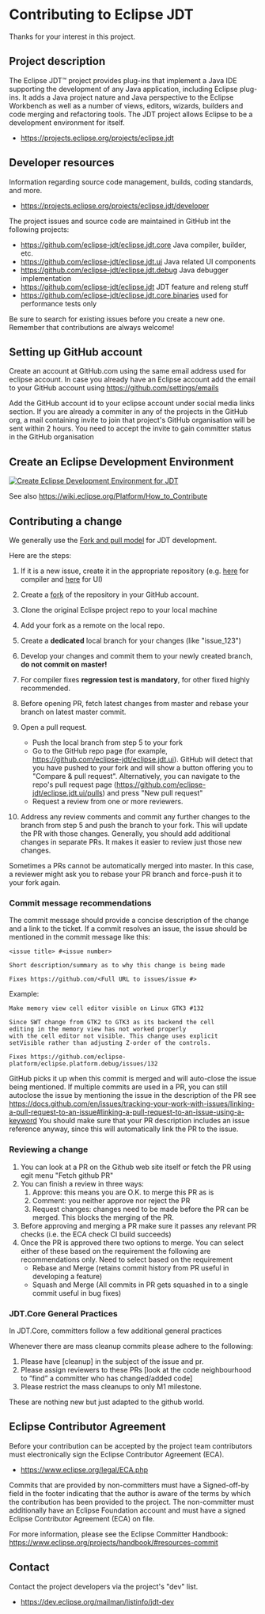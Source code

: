 # Contributing to Eclipse JDT

Thanks for your interest in this project.

## Project description

The Eclipse JDT™ project provides plug-ins that implement a Java IDE supporting 
the development of any Java application, including Eclipse plug-ins. It adds a Java 
project nature and Java perspective to the Eclipse Workbench as well as a number of views, 
editors, wizards, builders and code merging and refactoring tools. The JDT project allows 
Eclipse to be a development environment for itself.

* https://projects.eclipse.org/projects/eclipse.jdt

## Developer resources

Information regarding source code management, builds, coding standards, and
more.

* https://projects.eclipse.org/projects/eclipse.jdt/developer

The project issues and source code are maintained in GitHub int the following projects: 
* https://github.com/eclipse-jdt/eclipse.jdt.core Java compiler, builder, etc.
* https://github.com/eclipse-jdt/eclipse.jdt.ui Java related UI components
* https://github.com/eclipse-jdt/eclipse.jdt.debug Java debugger implementation
* https://github.com/eclipse-jdt/eclipse.jdt JDT feature and releng stuff
* https://github.com/eclipse-jdt/eclipse.jdt.core.binaries used for performance tests only


Be sure to search for existing issues before you create a new one. Remember that
contributions are always welcome!

## Setting up GitHub account

Create an account at GitHub.com using the same email address used for eclipse account. 
In case you already have an Eclipse account add the email to your GitHub account using https://github.com/settings/emails

Add the GitHub account id to your eclipse account under social media links section. 
If you are already a commiter in any of the projects in the GitHub org, a mail containing invite to join 
that project's GitHub organisation will be sent within 2 hours. You need to accept the invite 
to gain committer status in the GitHub organisation

## Create an Eclipse Development Environment

[![Create Eclipse Development Environment for JDT](https://download.eclipse.org/oomph/www/setups/svg/JDT.svg)](https://www.eclipse.org/setups/installer/?url=https://raw.githubusercontent.com/eclipse-jdt/eclipse.jdt/master/org.eclipse.jdt.releng/JDTConfiguration.setup&show=true "Click to open Eclipse-Installer Auto Launch or drag onto your running installer's title area")

See also https://wiki.eclipse.org/Platform/How_to_Contribute

## Contributing a change

We generally use the [Fork and pull model](https://docs.github.com/en/pull-requests/collaborating-with-pull-requests/getting-started/about-collaborative-development-models#fork-and-pull-model) for JDT development. 

Here are the steps:

1. If it is a new issue, create it in the appropriate repository (e.g. [here](https://github.com/eclipse-jdt/eclipse.jdt.core/issues) for compiler and [here](https://github.com/eclipse-jdt/eclipse.jdt.ui/issues) for UI)
2. Create a [fork](https://docs.github.com/en/get-started/quickstart/fork-a-repo#forking-a-repository) of the repository in your GitHub account. 
3. Clone the original Eclispe project repo to your local machine
4. Add your fork as a remote on the local repo.
5. Create a **dedicated** local branch for your changes (like "issue_123")
6. Develop your changes and commit them to your newly created branch, **do not commit on master!**
7. For compiler fixes **regression test is mandatory**, for other fixed highly recommended.
8. Before opening PR, fetch latest changes from master and rebase your branch on latest master commit.
9. Open a pull request.  

    * Push the local branch from step 5 to your fork  
    * Go to the GitHub repo page (for example, https://github.com/eclipse-jdt/eclipse.jdt.ui). GitHub will detect that
you have pushed to your fork and will show a button offering you to "Compare & pull request". Alternatively, you 
can navigate to the repo's pull request page (https://github.com/eclipse-jdt/eclipse.jdt.ui/pulls) and 
press "New pull request"  
    * Request a review from one or more reviewers.

10. Address any review comments and commit any further changes to the branch from step 5 and 
push the branch to your fork. This will update the PR with those changes. Generally, you should add 
additional changes in separate PRs. It makes it easier to review just those new changes.

Sometimes a PRs cannot be automatically merged into master. In this case, a reviewer might ask you to rebase your 
PR branch and force-push it to your fork again.

### Commit message recommendations

The commit message should provide a concise description of the change and a link to the ticket. If a commit resolves an issue, 
the issue should be mentioned in the commit message like this:

```
<issue title> #<issue number>

Short description/summary as to why this change is being made
  
Fixes https://github.com/<Full URL to issues/issue #>
```
 
Example: 

```
Make memory view cell editor visible on Linux GTK3 #132

Since SWT change from GTK2 to GTK3 as its backend the cell
editing in the memory view has not worked properly
with the cell editor not visible. This change uses explicit
setVisible rather than adjusting Z-order of the controls.

Fixes https://github.com/eclipse-platform/eclipse.platform.debug/issues/132 
```
  
GitHub picks it up when this commit is merged and will auto-close the issue being mentioned. If multiple commits are used in a PR, you can still autoclose the issue by mentioning the issue in the description of the PR see https://docs.github.com/en/issues/tracking-your-work-with-issues/linking-a-pull-request-to-an-issue#linking-a-pull-request-to-an-issue-using-a-keyword
You should make sure that your PR description includes an issue reference anyway, since this will automatically link the
PR to the issue.

### Reviewing a change

1. You can look at a PR on the Github web site itself or fetch the PR using egit menu "Fetch github PR"
2. You can finish a review in three ways: 
    1. Approve: this means you are O.K. to merge this PR as is
    2. Comment: you neither approve nor reject the PR
    3. Request changes: changes need to be made before the PR can be merged. This blocks the merging of the PR.
3. Before approving and merging a PR make sure it passes any relevant PR checks (i.e. the ECA check CI build succeeds)
4. Once the PR is approved there two options to merge. You can select either of these based on the requirement the following are recommendations only. Need to select based on the requirement
    * Rebase and Merge (retains commit history from PR useful in developing a feature)
    * Squash and Merge (All commits in PR gets squashed in to a single commit useful in bug fixes)

### JDT.Core General Practices
In JDT.Core, committers follow a few additional general practices
 
Whenever there are mass cleanup commits please adhere to the following:
 
1. Please have [cleanup] in the subject of the issue and pr.
2. Please assign reviewers to these PRs [look at the code neighbourhood to “find” a committer who has changed/added code]
3. Please restrict the mass cleanups to only M1 milestone.
 
These are nothing new but just adapted to the github world.

## Eclipse Contributor Agreement

Before your contribution can be accepted by the project team contributors must
electronically sign the Eclipse Contributor Agreement (ECA).

* https://www.eclipse.org/legal/ECA.php

Commits that are provided by non-committers must have a Signed-off-by field in
the footer indicating that the author is aware of the terms by which the
contribution has been provided to the project. The non-committer must
additionally have an Eclipse Foundation account and must have a signed Eclipse
Contributor Agreement (ECA) on file.

For more information, please see the Eclipse Committer Handbook:
https://www.eclipse.org/projects/handbook/#resources-commit

## Contact

Contact the project developers via the project's "dev" list.

* https://dev.eclipse.org/mailman/listinfo/jdt-dev
